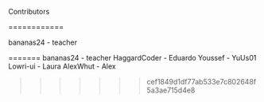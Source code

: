 Contributors

============

bananas24 - teacher

=======
bananas24    - teacher
HaggardCoder - Eduardo
Youssef      - YuUs01
Lowri-ui     - Laura
AlexWhut     - Alex
>>>>>>> cef1849d1df77ab533e7c802648f5a3ae715d4e8


